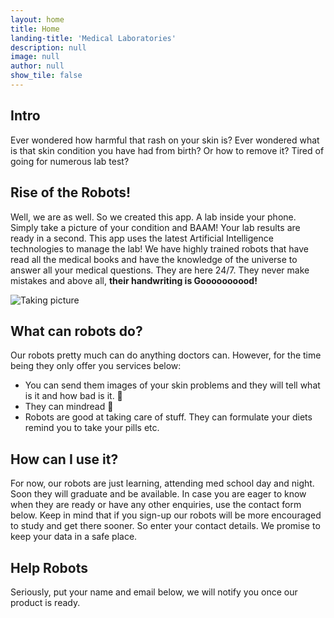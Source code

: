 ```yaml
---
layout: home
title: Home
landing-title: 'Medical Laboratories'
description: null
image: null
author: null
show_tile: false
---
```

## Intro
Ever wondered how harmful that rash on your skin is? Ever wondered what is that skin condition you have had from birth? Or how to remove it? Tired of going for numerous lab test?

## Rise of the Robots!
Well, we are as well. So we created this app. A lab inside your phone. Simply take a picture of your condition and BAAM! Your lab results are ready in a second. This app uses the latest Artificial Intelligence technologies to manage the lab! We have highly trained robots that have read all the medical books and have the knowledge of the universe to answer all your medical questions. They are here 24/7. They never make mistakes and above all, **their handwriting is Goooooooood!**


![Taking picture](https://github.com/adelra/ml/blob/master/assets/images/pic.png?raw=true)

## What can robots do?

Our robots pretty much can do anything doctors can. However, for the time being they only offer you services below:

* You can send them images of your skin problems and they will tell what is it and how bad is it. 📄
* They can mindread 🔮
* Robots are good at taking care of stuff. They can formulate your diets remind you to take your pills etc.

## How can I use it?
For now, our robots are just learning, attending med school day and night. Soon they will graduate and be available. In case you are eager to know when they are ready or have any other enquiries, use the contact form below. Keep in mind that if you sign-up our robots will be more encouraged to study and get there sooner. So enter your contact details. We promise to keep your data in a safe place.



## Help Robots
Seriously, put your name and email below, we will notify you once our product is ready.
